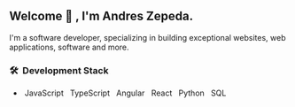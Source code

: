 <h2> Welcome 👋 , I'm Andres Zepeda.</h2>

I'm a software developer, specializing in building exceptional websites, web applications, software and more.

<h3> 🛠 &nbsp;Development Stack</h3>

-   &nbsp;JavaScript&nbsp; &nbsp;TypeScript&nbsp; &nbsp;Angular&nbsp; &nbsp;React&nbsp; &nbsp;Python&nbsp; &nbsp;SQL&nbsp;
